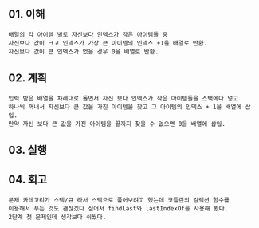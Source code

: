 ## 01. 이해
    배열의 각 아이템 별로 자신보다 인덱스가 작은 아이템들 중
    자신보다 값이 크고 인덱스가 가장 큰 아이템의 인덱스 +1을 배열로 반환.
    자신보다 값이 큰 인덱스가 없을 경우 0을 배열로 반환.
       
## 02. 계획
    입력 받은 배열을 차례대로 돌면서 자신 보다 인덱스가 작은 아이템들을 스택에다 넣고
    하나씩 꺼내서 자신보다 큰 값을 가진 아이템을 찾고 그 아이템의 인덱스 + 1을 배열에 삽입.
    만약 자신 보다 큰 값을 가진 아이템을 끝까지 찾을 수 없으면 0을 배열에 삽입.
    
## 03. 실행

## 04. 회고
    문제 카테고리가 스택/큐 라서 스택으로 풀어보려고 했는데 코틀린의 컬렉션 함수를
    이용해서 푸는 것도 괜찮겠다 싶어서 findLast와 lastIndexOf를 사용해 봤다.
    2단계 첫 문제인데 생각보다 쉬웠다.